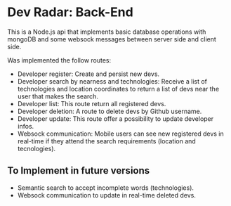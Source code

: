 # Dev Radar: Back-End

This is a Node.js api that implements basic database operations with mongoDB and some websock messages between server side and client side.

Was implemented the follow routes:

- Developer register: Create and persist new devs.
- Developer search by nearness and technologies: Receive a list of technologies and location coordinates to return a list of devs near the user that makes the search.
- Developer list: This route return all registered devs.
- Developer deletion: A route to delete devs by Github username.
- Developer update: This route offer a possibility to update developer infos.
- Websock communication: Mobile users can see new registered devs in real-time if they attend the search requirements (location and tecnologies).

## To Implement in future versions
- Semantic search to accept incomplete words (technologies).
- Websock communication to update in real-time deleted devs.
